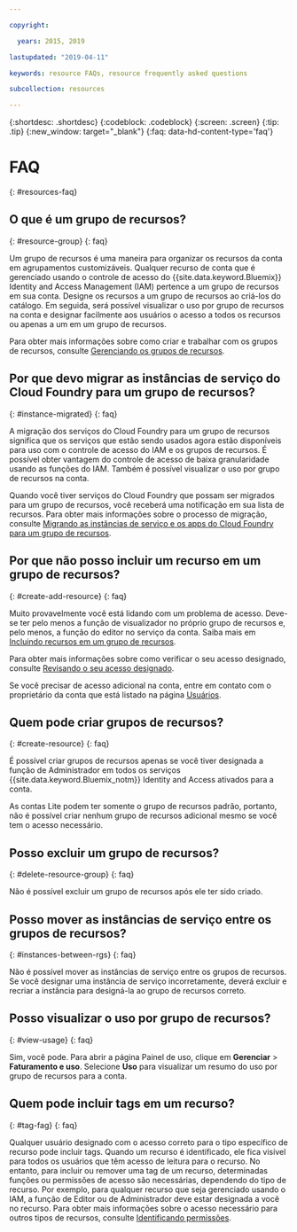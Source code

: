 ```yaml
---

copyright:

  years: 2015, 2019

lastupdated: "2019-04-11"

keywords: resource FAQs, resource frequently asked questions

subcollection: resources

---
```



{:shortdesc: .shortdesc}
{:codeblock: .codeblock}
{:screen: .screen}
{:tip: .tip}
{:new_window: target="_blank"}
{:faq: data-hd-content-type='faq'}


# FAQ
{: #resources-faq}

## O que é um grupo de recursos?
{: #resource-group}
{: faq}

Um grupo de recursos é uma maneira para organizar os recursos da conta em agrupamentos customizáveis. Qualquer recurso de conta que é gerenciado usando o controle de acesso do {{site.data.keyword.Bluemix}} Identity and Access Management (IAM) pertence a um grupo de recursos em sua conta. Designe os recursos a um grupo de recursos ao criá-los do catálogo. Em seguida, será possível visualizar o uso por grupo de recursos
na conta e designar facilmente aos usuários o acesso a todos os recursos ou apenas a um em um grupo de recursos.

Para obter mais informações sobre como criar e trabalhar com os grupos de recursos, consulte
[Gerenciando os grupos de recursos](/docs/resources?topic=resources-rgs).  

## Por que devo migrar as instâncias de serviço do Cloud Foundry para um grupo de recursos?
{: #instance-migrated}
{: faq}

A migração dos serviços do Cloud Foundry para um grupo de recursos significa que os serviços que estão sendo usados agora
estão disponíveis para uso com o controle de acesso do IAM e os grupos de recursos. É possível obter vantagem do controle de acesso
de baixa granularidade usando as funções do IAM. Também é possível visualizar o uso por grupo de recursos na conta. 

Quando você tiver serviços do Cloud Foundry que possam ser migrados para um grupo de recursos, você receberá uma notificação em sua lista de recursos. Para obter mais informações sobre o processo de migração, consulte
[Migrando as instâncias de serviço e os apps do Cloud Foundry para um
grupo de recursos](/docs/resources?topic=resources-migrate).

## Por que não posso incluir um recurso em um grupo de recursos?
{: #create-add-resource}
{: faq}

Muito provavelmente você está lidando com um problema de acesso. Deve-se ter pelo menos a função de visualizador no
próprio grupo de recursos e, pelo menos, a função do editor no serviço da conta. Saiba mais em [Incluindo recursos em um grupo de recursos](/docs/resources?topic=resources-rgs#add_to_rgs).

Para obter mais informações sobre como verificar o seu acesso designado, consulte [Revisando o seu acesso designado](/docs/iam?topic=iam-iammanidaccser#review_your_access).

Se você precisar de acesso adicional na conta, entre em contato com o proprietário da conta que está listado na página [Usuários](https://{DomainName}/iam#/users). 

## Quem pode criar grupos de recursos?
{: #create-resource}
{: faq}

É possível criar grupos de recursos apenas se você tiver designada a função de Administrador em todos os serviços {{site.data.keyword.Bluemix_notm}} Identity and Access ativados para a conta.

As contas Lite podem ter somente o grupo de recursos padrão, portanto, não é possível criar nenhum grupo de recursos adicional mesmo se você tem o acesso necessário.

## Posso excluir um grupo de recursos?
{: #delete-resource-group}
{: faq}

Não é possível excluir um grupo de recursos após ele ter sido criado.

## Posso mover as instâncias de serviço entre os grupos de recursos?
{: #instances-between-rgs}
{: faq}

Não é possível mover as instâncias de serviço entre os grupos de recursos. Se você designar uma instância de serviço incorretamente, deverá excluir e recriar a instância para designá-la ao grupo de recursos correto.  

## Posso visualizar o uso por grupo de recursos?
{: #view-usage}
{: faq}

Sim, você pode. Para abrir a página Painel de uso, clique em **Gerenciar** &gt; **Faturamento e uso**. Selecione **Uso** para visualizar um resumo do uso por grupo de recursos para a conta. 

## Quem pode incluir tags em um recurso?
{: #tag-fag}
{: faq}

Qualquer usuário designado com o acesso correto para o tipo específico de recurso pode incluir tags. Quando um recurso é identificado, ele fica visível para todos os usuários que têm acesso de leitura para o recurso. No entanto, para incluir ou remover uma tag de um recurso, determinadas funções ou permissões de acesso são necessárias, dependendo do tipo de recurso. Por exemplo, para qualquer recurso que seja gerenciado usando o IAM, a função de Editor ou de Administrador deve estar designada a você no recurso. Para obter mais informações sobre o acesso necessário para outros tipos de recursos, consulte [Identificando permissões](/docs/resources?topic=resources-access#tagging-permissions).
